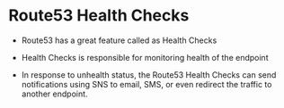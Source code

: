 # Route53 Health Checks

- Route53 has a great feature called as Health Checks

- Health Checks is responsible for monitoring health of the endpoint

- In response to unhealth status, the Route53 Health Checks can send notifications using SNS to email, SMS, or even redirect the traffic to another endpoint.